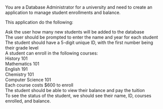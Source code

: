 You are a Database Administrator for a university and need to create an application to manage student enrollments and balance.

This application  do the following:

﻿﻿Ask the user how many new students will be added to the database<br/>
﻿﻿The user should be prompted to enter the name and year for each student<br/>
﻿﻿The student should have a 5-digit unique ID, with the first number being their grade level<br/>
﻿﻿A student can enroll in the following courses:<br/>
History 101<br/>
Mathematics 101<br/>
English 191<br/>
Chemistry 101<br/>
Computer Science 101<br/>
﻿﻿Each course costs $600 to enroll<br/>
﻿﻿The student should be able to view their balance and pay the tuition<br/>
﻿﻿To see the status of the student, we should see their name, ID, courses enrolled, and balance.<br/>
